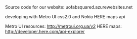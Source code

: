 
Source code for our website: uofabsquared.azurewebsites.net

developing with Metro UI css2.0 and ~~Nokia~~ HERE maps api

Metro UI resources:
http://metroui.org.ua/v2
HERE maps:
http://developer.here.com/api-explorer



